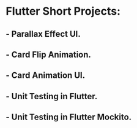 # Flutter Short Projects: 

## - Parallax Effect UI. 
## - Card Flip Animation.  
## - Card Animation UI.
## - Unit Testing in Flutter.
## - Unit Testing in Flutter Mockito.

 
 
 
